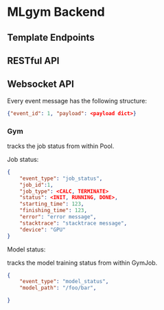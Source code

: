# MLgym Backend

## Template Endpoints


## RESTful API


## Websocket API

Every event message has the following structure:

```json
{"event_id": 1, "payload": <payload dict>}

```
### Gym

tracks the job status from within Pool.

Job status:
```json
{
    "event_type": "job_status", 
    "job_id":1,
    "job_type": <CALC, TERMINATE>
    "status": <INIT, RUNNING, DONE>,
    "starting_time": 123,
    "finishing_time": 123,
    "error": "error message",
    "stacktrace": "stacktrace message",
    "device": "GPU"
}
```

Model status:

tracks the model training status from within GymJob.

```json
{
    "event_type": "model_status", 
    "model_path": "/foo/bar",

}
```

